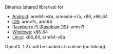 Binaries (shared libraries) for 
- [Android](android): arm64-v8a, armeabi-v7a, x86, x86_64
- [iOS](ios): armv7s, arm64
- [Raspberry Pi (Raspbian OS)](raspbian): armv7l
- [Windows](windows): x86_64
- [Linux](linux): x86_64, arm64-v8a

OpenCL 1.2+ will be loaded at runtime (no linking).
